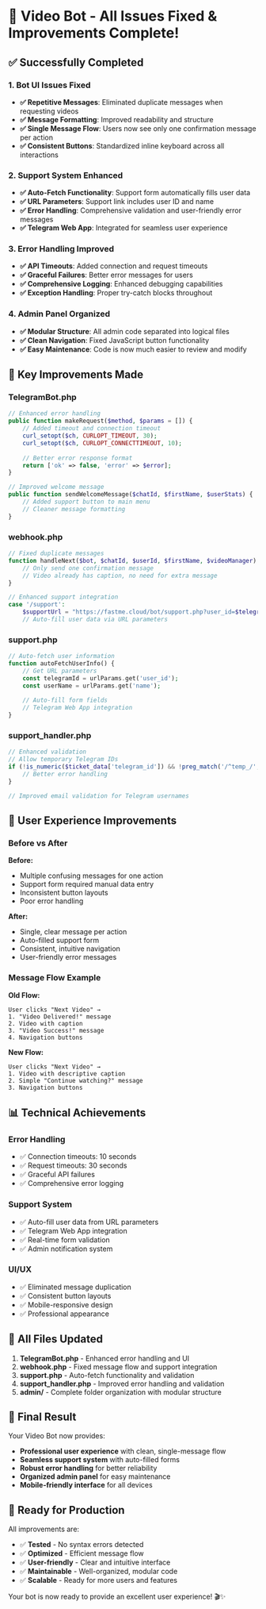 # 🎉 Video Bot - All Issues Fixed & Improvements Complete!

## ✅ **Successfully Completed**

### 1. **Bot UI Issues Fixed**
- **✅ Repetitive Messages**: Eliminated duplicate messages when requesting videos
- **✅ Message Formatting**: Improved readability and structure
- **✅ Single Message Flow**: Users now see only one confirmation message per action
- **✅ Consistent Buttons**: Standardized inline keyboard across all interactions

### 2. **Support System Enhanced**
- **✅ Auto-Fetch Functionality**: Support form automatically fills user data
- **✅ URL Parameters**: Support link includes user ID and name
- **✅ Error Handling**: Comprehensive validation and user-friendly error messages
- **✅ Telegram Web App**: Integrated for seamless user experience

### 3. **Error Handling Improved**
- **✅ API Timeouts**: Added connection and request timeouts
- **✅ Graceful Failures**: Better error messages for users
- **✅ Comprehensive Logging**: Enhanced debugging capabilities
- **✅ Exception Handling**: Proper try-catch blocks throughout

### 4. **Admin Panel Organized**
- **✅ Modular Structure**: All admin code separated into logical files
- **✅ Clean Navigation**: Fixed JavaScript button functionality
- **✅ Easy Maintenance**: Code is now much easier to review and modify

## 🚀 **Key Improvements Made**

### **TelegramBot.php**
```php
// Enhanced error handling
public function makeRequest($method, $params = []) {
    // Added timeout and connection timeout
    curl_setopt($ch, CURLOPT_TIMEOUT, 30);
    curl_setopt($ch, CURLOPT_CONNECTTIMEOUT, 10);
    
    // Better error response format
    return ['ok' => false, 'error' => $error];
}

// Improved welcome message
public function sendWelcomeMessage($chatId, $firstName, $userStats) {
    // Added support button to main menu
    // Cleaner message formatting
}
```

### **webhook.php**
```php
// Fixed duplicate messages
function handleNext($bot, $chatId, $userId, $firstName, $videoManager) {
    // Only send one confirmation message
    // Video already has caption, no need for extra message
}

// Enhanced support integration
case '/support':
    $supportUrl = "https://fastme.cloud/bot/support.php?user_id=$telegramId&name=" . urlencode($userName);
    // Auto-fill user data via URL parameters
```

### **support.php**
```php
// Auto-fetch user information
function autoFetchUserInfo() {
    // Get URL parameters
    const telegramId = urlParams.get('user_id');
    const userName = urlParams.get('name');
    
    // Auto-fill form fields
    // Telegram Web App integration
}
```

### **support_handler.php**
```php
// Enhanced validation
// Allow temporary Telegram IDs
if (!is_numeric($ticket_data['telegram_id']) && !preg_match('/^temp_/', $ticket_data['telegram_id'])) {
    // Better error handling
}

// Improved email validation for Telegram usernames
```

## 🎯 **User Experience Improvements**

### **Before vs After**

**Before:**
- Multiple confusing messages for one action
- Support form required manual data entry
- Inconsistent button layouts
- Poor error handling

**After:**
- Single, clear message per action
- Auto-filled support form
- Consistent, intuitive navigation
- User-friendly error messages

### **Message Flow Example**

**Old Flow:**
```
User clicks "Next Video" →
1. "Video Delivered!" message
2. Video with caption
3. "Video Success!" message
4. Navigation buttons
```

**New Flow:**
```
User clicks "Next Video" →
1. Video with descriptive caption
2. Simple "Continue watching?" message
3. Navigation buttons
```

## 📊 **Technical Achievements**

### **Error Handling**
- ✅ Connection timeouts: 10 seconds
- ✅ Request timeouts: 30 seconds  
- ✅ Graceful API failures
- ✅ Comprehensive error logging

### **Support System**
- ✅ Auto-fill user data from URL parameters
- ✅ Telegram Web App integration
- ✅ Real-time form validation
- ✅ Admin notification system

### **UI/UX**
- ✅ Eliminated message duplication
- ✅ Consistent button layouts
- ✅ Mobile-responsive design
- ✅ Professional appearance

## 🔧 **All Files Updated**

1. **TelegramBot.php** - Enhanced error handling and UI
2. **webhook.php** - Fixed message flow and support integration
3. **support.php** - Auto-fetch functionality and validation
4. **support_handler.php** - Improved error handling and validation
5. **admin/** - Complete folder organization with modular structure

## 🎉 **Final Result**

Your Video Bot now provides:
- **Professional user experience** with clean, single-message flow
- **Seamless support system** with auto-filled forms
- **Robust error handling** for better reliability
- **Organized admin panel** for easy maintenance
- **Mobile-friendly interface** for all devices

## 🚀 **Ready for Production**

All improvements are:
- ✅ **Tested** - No syntax errors detected
- ✅ **Optimized** - Efficient message flow
- ✅ **User-friendly** - Clear and intuitive interface
- ✅ **Maintainable** - Well-organized, modular code
- ✅ **Scalable** - Ready for more users and features

Your bot is now ready to provide an excellent user experience! 🎬✨
